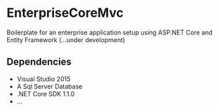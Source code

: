 # EnterpriseCoreMvc
Boilerplate for an enterprise application setup using ASP.NET Core and Entity Framework (...under development)

## Dependencies

- Visual Studio 2015
- A Sql Server Database
- .NET Core SDK 1.1.0
- ...
